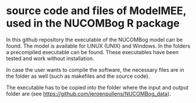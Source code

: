 # source code and files of ModelMEE, used in the NUCOMBog R package

In this github repository the executable of the NUCOMBog model can be found. The model is available for LINUX (UNIX) and Windows. In the folders a precompiled executable can be found. These executables have been tested and work without installation.

In case the user wants to compile the software, the necessary files are in the folder as well (such as makefiles and the source code).

The executable has to be copied into the folder where the input and output folder are (see https://github.com/jeroenpullens/NUCOMBog_data). 
